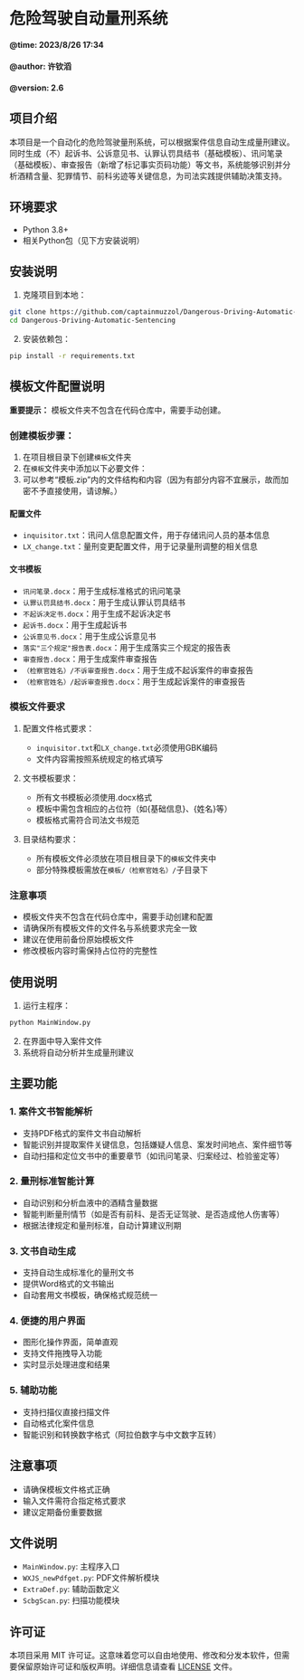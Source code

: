 # 危险驾驶自动量刑系统
#### @time: 2023/8/26 17:34
#### @author: 许钦滔
#### @version: 2.6

## 项目介绍
本项目是一个自动化的危险驾驶量刑系统，可以根据案件信息自动生成量刑建议。同时生成（不）起诉书、公诉意见书、认罪认罚具结书（基础模板）、讯问笔录（基础模板）、审查报告（新增了标记事实页码功能）等文书，系统能够识别并分析酒精含量、犯罪情节、前科劣迹等关键信息，为司法实践提供辅助决策支持。

## 环境要求
- Python 3.8+
- 相关Python包（见下方安装说明）

## 安装说明

1. 克隆项目到本地：
```bash
git clone https://github.com/captainmuzzol/Dangerous-Driving-Automatic-Sentencing.git
cd Dangerous-Driving-Automatic-Sentencing
```

2. 安装依赖包：
```bash
pip install -r requirements.txt
```

## 模板文件配置说明

**重要提示：** 模板文件夹不包含在代码仓库中，需要手动创建。

### 创建模板步骤：

1. 在项目根目录下创建`模板`文件夹
2. 在`模板`文件夹中添加以下必要文件：
3. 可以参考“模板.zip”内的文件结构和内容（因为有部分内容不宜展示，故而加密不予直接使用，请谅解。）

#### 配置文件
   - `inquisitor.txt`：讯问人信息配置文件，用于存储讯问人员的基本信息
   - `LX_change.txt`：量刑变更配置文件，用于记录量刑调整的相关信息

#### 文书模板
   - `讯问笔录.docx`：用于生成标准格式的讯问笔录
   - `认罪认罚具结书.docx`：用于生成认罪认罚具结书
   - `不起诉决定书.docx`：用于生成不起诉决定书
   - `起诉书.docx`：用于生成起诉书
   - `公诉意见书.docx`：用于生成公诉意见书
   - `落实"三个规定"报告表.docx`：用于生成落实三个规定的报告表
   - `审查报告.docx`：用于生成案件审查报告
   - `（检察官姓名）/不诉审查报告.docx`：用于生成不起诉案件的审查报告
   - `（检察官姓名）/起诉审查报告.docx`：用于生成起诉案件的审查报告

### 模板文件要求
1. 配置文件格式要求：
   - `inquisitor.txt`和`LX_change.txt`必须使用GBK编码
   - 文件内容需按照系统规定的格式填写

2. 文书模板要求：
   - 所有文书模板必须使用.docx格式
   - 模板中需包含相应的占位符（如{基础信息}、{姓名}等）
   - 模板格式需符合司法文书规范

3. 目录结构要求：
   - 所有模板文件必须放在项目根目录下的`模板`文件夹中
   - 部分特殊模板需放在`模板/（检察官姓名）/`子目录下

### 注意事项
- 模板文件夹不包含在代码仓库中，需要手动创建和配置
- 请确保所有模板文件的文件名与系统要求完全一致
- 建议在使用前备份原始模板文件
- 修改模板内容时需保持占位符的完整性

## 使用说明

1. 运行主程序：
```bash
python MainWindow.py
```

2. 在界面中导入案件文件
3. 系统将自动分析并生成量刑建议

## 主要功能

### 1. 案件文书智能解析
- 支持PDF格式的案件文书自动解析
- 智能识别并提取案件关键信息，包括嫌疑人信息、案发时间地点、案件细节等
- 自动扫描和定位文书中的重要章节（如讯问笔录、归案经过、检验鉴定等）

### 2. 量刑标准智能计算
- 自动识别和分析血液中的酒精含量数据
- 智能判断量刑情节（如是否有前科、是否无证驾驶、是否造成他人伤害等）
- 根据法律规定和量刑标准，自动计算建议刑期

### 3. 文书自动生成
- 支持自动生成标准化的量刑文书
- 提供Word格式的文书输出
- 自动套用文书模板，确保格式规范统一

### 4. 便捷的用户界面
- 图形化操作界面，简单直观
- 支持文件拖拽导入功能
- 实时显示处理进度和结果

### 5. 辅助功能
- 支持扫描仪直接扫描文件
- 自动格式化案件信息
- 智能识别和转换数字格式（阿拉伯数字与中文数字互转）

## 注意事项
- 请确保模板文件格式正确
- 输入文件需符合指定格式要求
- 建议定期备份重要数据

## 文件说明
- `MainWindow.py`: 主程序入口
- `WXJS_newPdfget.py`: PDF文件解析模块
- `ExtraDef.py`: 辅助函数定义
- `ScbgScan.py`: 扫描功能模块

## 许可证
本项目采用 MIT 许可证。这意味着您可以自由地使用、修改和分发本软件，但需要保留原始许可证和版权声明。详细信息请查看 [LICENSE](LICENSE) 文件。